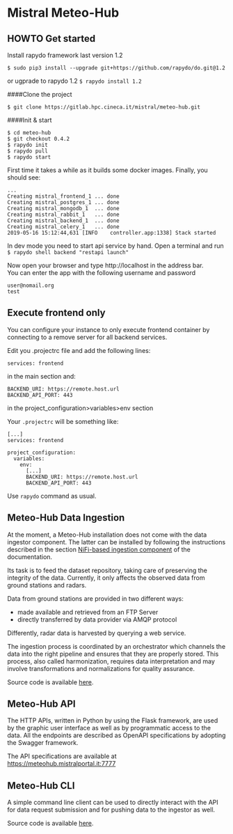 # Mistral Meteo-Hub

## HOWTO Get started

Install rapydo framework last version 1.2

`$ sudo pip3 install --upgrade git+https://github.com/rapydo/do.git@1.2`

or ugprade to rapydo 1.2
`$ rapydo install 1.2`

####Clone the project

```
$ git clone https://gitlab.hpc.cineca.it/mistral/meteo-hub.git
```

####Init & start

```
$ cd meteo-hub
$ git checkout 0.4.2
$ rapydo init
$ rapydo pull
$ rapydo start
```

First time it takes a while as it builds some docker images. Finally, you should see:

```
...
Creating mistral_frontend_1 ... done
Creating mistral_postgres_1 ... done
Creating mistral_mongodb_1  ... done
Creating mistral_rabbit_1   ... done
Creating mistral_backend_1  ... done
Creating mistral_celery_1   ... done
2019-05-16 15:12:44,631 [INFO    controller.app:1338] Stack started
```

In dev mode you need to start api service by hand. Open a terminal and run  
`$ rapydo shell backend "restapi launch"`

Now open your browser and type http://localhost in the address bar.  
You can enter the app with the following username and password

```
user@nomail.org
test
```

## Execute frontend only

You can configure your instance to only execute frontend container by connecting to a remove server for all backend services.

Edit you .projectrc file and add the following lines:

```
services: frontend
```

in the main section and:

```
BACKEND_URI: https://remote.host.url
BACKEND_API_PORT: 443
```

in the project_configuration>variables>env section

Your `.projectrc` will be something like:

```
[...]
services: frontend

project_configuration:
  variables:
    env:
      [...]
      BACKEND_URI: https://remote.host.url
      BACKEND_API_PORT: 443
```

Use `rapydo` command as usual.

## Meteo-Hub Data Ingestion

At the moment, a Meteo-Hub installation does not come with the data ingestor component.
The latter can be installed by following the instructions described in the section
[NiFi-based ingestion component](docs/README.md#nifi-based-ingestion-component)
of the documentation.

Its task is to feed the dataset repository, taking care of preserving the integrity of the data.
Currently, it only affects the observed data from ground stations and radars.

Data from ground stations are provided in two different ways:

- made available and retrieved from an FTP Server
- directly transferred by data provider via AMQP protocol

Differently, radar data is harvested by querying a web service.

The ingestion process is coordinated by an orchestrator which channels the data into the right pipeline and ensures that
they are properly stored. This process, also called harmonization, requires data interpretation and may
involve transformations and normalizations for quality assurance.

Source code is available [here](https://gitlab.hpc.cineca.it/mistral/meteo-hub-ingestion).

## Meteo-Hub API

The HTTP APIs, written in Python by using the Flask framework, are used by the graphic user interface
as well as by programmatic access to the data. All the endpoints are described as OpenAPI specifications
by adopting the Swagger framework.

The API specifications are available at  
https://meteohub.mistralportal.it:7777

## Meteo-Hub CLI

A simple command line client can be used to directly interact with the API for data request submission and for pushing
data to the ingestor as well.

Source code is available [here](https://gitlab.hpc.cineca.it/mistral/meteo-hub-cli).
